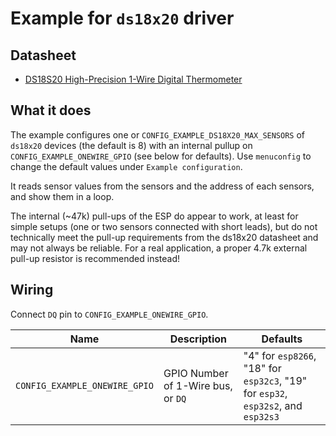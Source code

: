 # Example for `ds18x20` driver

## Datasheet

* [DS18S20 High-Precision 1-Wire Digital Thermometer](https://datasheets.maximintegrated.com/en/ds/DS18S20.pdf)

## What it does

The example configures one or `CONFIG_EXAMPLE_DS18X20_MAX_SENSORS` of
`ds18x20` devices (the default is 8) with an internal pullup on
`CONFIG_EXAMPLE_ONEWIRE_GPIO` (see below for defaults).  Use `menuconfig` to
change the default values under `Example configuration`.

It reads sensor values from the sensors and the address of each sensors, and
show them in a loop.

The internal (~47k) pull-ups of the ESP do appear to work, at least for simple
setups (one or two sensors connected with short leads), but do not technically
meet the pull-up requirements from the ds18x20 datasheet and may not always be
reliable.  For a real application, a proper 4.7k external pull-up resistor is
recommended instead!

## Wiring

Connect `DQ` pin to `CONFIG_EXAMPLE_ONEWIRE_GPIO`.

| Name | Description | Defaults |
|------|-------------|----------|
| `CONFIG_EXAMPLE_ONEWIRE_GPIO` | GPIO Number of 1-Wire bus, or `DQ` | "4" for `esp8266`, "18" for `esp32c3`, "19" for `esp32`, `esp32s2`, and `esp32s3` |
